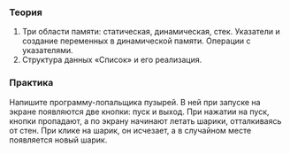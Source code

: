 ### Теория

1. Три области памяти: статическая, динамическая, стек. Указатели и создание переменных в динамической памяти. Операции с указателями.
2. Структура данных «Список» и его реализация.

### Практика

Напишите программу-лопальщика пузырей. В ней при запуске на экране появляются две кнопки: пуск и выход. При нажатии на пуск, кнопки пропадают, а по экрану начинают летать шарики, отталкиваясь от стен. При клике на шарик, он исчезает, а в случайном месте появляется новый шарик.
